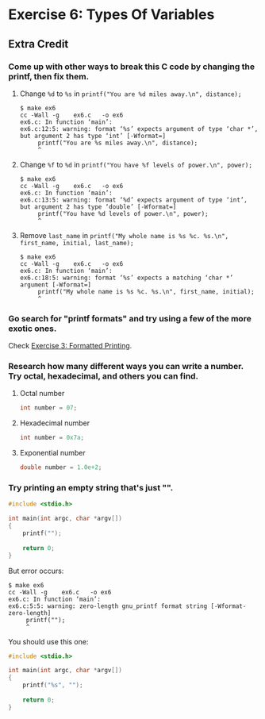 # Exercise 6: Types Of Variables
## Extra Credit
### Come up with other ways to break this C code by changing the printf, then fix them.
1. Change `%d` to `%s` in `printf("You are %d miles away.\n", distance);`

    ```
    $ make ex6
    cc -Wall -g    ex6.c   -o ex6
    ex6.c: In function ‘main’:
    ex6.c:12:5: warning: format ‘%s’ expects argument of type ‘char *’, but argument 2 has type ‘int’ [-Wformat=]
         printf("You are %s miles away.\n", distance);
         ^
    ```
2. Change `%f` to `%d` in `printf("You have %f levels of power.\n", power);`

    ```
    $ make ex6
    cc -Wall -g    ex6.c   -o ex6
    ex6.c: In function ‘main’:
    ex6.c:13:5: warning: format ‘%d’ expects argument of type ‘int’, but argument 2 has type ‘double’ [-Wformat=]
         printf("You have %d levels of power.\n", power);
         ^
    ```
3. Remove `last_name` in `printf("My whole name is %s %c. %s.\n", first_name, initial, last_name);`

    ```
    $ make ex6
    cc -Wall -g    ex6.c   -o ex6
    ex6.c: In function ‘main’:
    ex6.c:18:5: warning: format ‘%s’ expects a matching ‘char *’ argument [-Wformat=]
         printf("My whole name is %s %c. %s.\n", first_name, initial);
         ^
    ```
    
### Go search for "printf formats" and try using a few of the more exotic ones.
Check [Exercise 3: Formatted Printing](https://github.com/Frederick-S/Learn-C-The-Hard-Way-Exercise/tree/master/Ex3#run-man-3-printf-and-read-about-the-other--format-characters-you-can-use-these-should-look-familiar-if-you-used-them-in-other-languages-printf-is-where-they-come-from).
### Research how many different ways you can write a number. Try octal, hexadecimal, and others you can find.

1. Octal number

    ```c
    int number = 07;
    ```
2. Hexadecimal number

    ```c
    int number = 0x7a;
    ```
3. Exponential number 

    ```c
    double number = 1.0e+2;
    ```

### Try printing an empty string that's just "".
```c
#include <stdio.h>

int main(int argc, char *argv[])
{
    printf("");
    
    return 0; 
}
```
But error occurs:
```
$ make ex6
cc -Wall -g    ex6.c   -o ex6
ex6.c: In function ‘main’:
ex6.c:5:5: warning: zero-length gnu_printf format string [-Wformat-zero-length]
     printf("");
     ^
```
You should use this one:
```c
#include <stdio.h>

int main(int argc, char *argv[])
{
    printf("%s", "");
    
    return 0; 
}
```
